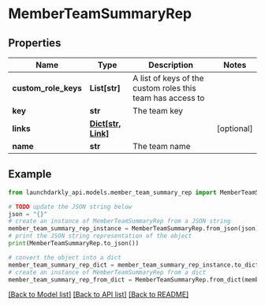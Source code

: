 # MemberTeamSummaryRep


## Properties

Name | Type | Description | Notes
------------ | ------------- | ------------- | -------------
**custom_role_keys** | **List[str]** | A list of keys of the custom roles this team has access to | 
**key** | **str** | The team key | 
**links** | [**Dict[str, Link]**](Link.md) |  | [optional] 
**name** | **str** | The team name | 

## Example

```python
from launchdarkly_api.models.member_team_summary_rep import MemberTeamSummaryRep

# TODO update the JSON string below
json = "{}"
# create an instance of MemberTeamSummaryRep from a JSON string
member_team_summary_rep_instance = MemberTeamSummaryRep.from_json(json)
# print the JSON string representation of the object
print(MemberTeamSummaryRep.to_json())

# convert the object into a dict
member_team_summary_rep_dict = member_team_summary_rep_instance.to_dict()
# create an instance of MemberTeamSummaryRep from a dict
member_team_summary_rep_from_dict = MemberTeamSummaryRep.from_dict(member_team_summary_rep_dict)
```
[[Back to Model list]](../README.md#documentation-for-models) [[Back to API list]](../README.md#documentation-for-api-endpoints) [[Back to README]](../README.md)


